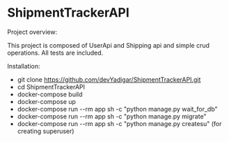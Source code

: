 # ShipmentTrackerAPI

Project overview:

This project is composed of UserApi and Shipping api and simple crud operations.
All tests are included.

Installation:
- git clone https://github.com/devYadigar/ShipmentTrackerAPI.git 
- cd ShipmentTrackerAPI
- docker-compose build
- docker-compose up
-  docker-compose run --rm app sh -c "python manage.py wait_for_db"
-  docker-compose run --rm app sh -c "python manage.py migrate"
-  docker-compose run --rm app sh -c "python manage.py createsu" (for creating superuser)
